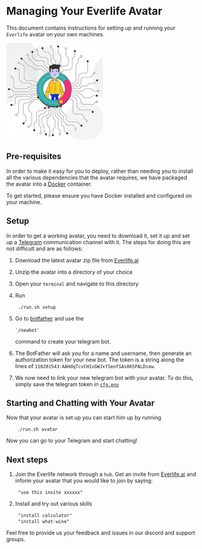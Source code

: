 # Managing Your Everlife Avatar

This document contains instructions for setting up and running your
`Everlife` avatar on your own machines.

![Avatar](avatar_256x256.png)


## Pre-requisites
In order to make it easy for you to deploy, rather than needing you to
install all the various dependencies that the avatar requires, we have
packaged the avatar into a [Docker](https://www.docker.com/) container.

To get started, please ensure you have Docker installed and configured
on your machine.


## Setup

In order to get a working avatar, you need to download it, set it up and
set up a [Telegram](the://telegram.org) communication channel with it.
The steps for doing this are not difficult and are as follows:

1. Download the latest avatar zip file from [Everlife.ai](https://everlife.ai)
2. Unzip the avatar into a directory of your choice
3. Open your `terminal` and navigate to this directory
4. Run

        ./run.sh setup

5. Go to [botfather](https://telegram.me/botfather) and use the

       `/newbot`

    command to create your telegram bot.
6. The BotFather will ask you for a name and username, then generate an
   authorization token for your new bot. The token is a string along the
   lines of `110201543:AAHdqTcvCH1vGWJxfSeofSAs0K5PALDsaw`.
7. We now need to link your new telegram bot with your avatar. To
   do this, simply save the telegram token in [`cfg.env`](cfg.env)


## Starting and Chatting with Your Avatar

Now that your avatar is set up you can start him up by running

        ./run.sh avatar


Now you can go to your Telegram and start chatting!


## Next steps
1. Join the Everlife network through a `hub`. Get an invite from
   [Everlife.ai](https://everlife.ai) and inform your avatar that you
    would like to join by saying:

        "use this invite xxxxxx"

2. Install and try out various skills

        "install calculator"
        "install what-wine"

Feel free to provide us your feedback and issues in our discord and
support groups.
